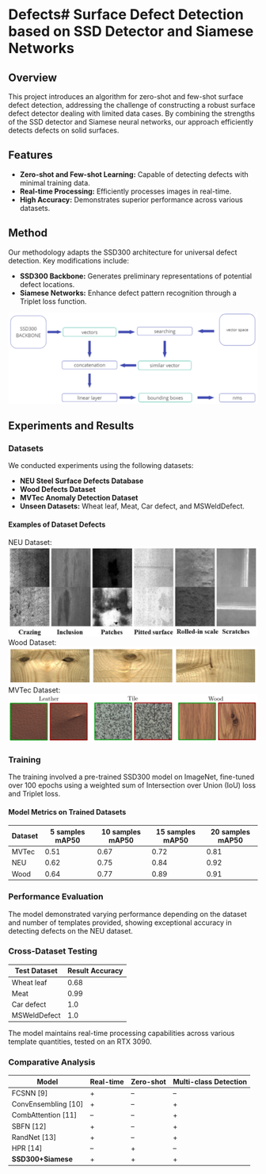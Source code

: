 # Defects# Surface Defect Detection based on SSD Detector and Siamese Networks

## Overview
This project introduces an algorithm for zero-shot and few-shot surface defect detection, addressing the challenge of constructing a robust surface defect detector dealing with limited data cases. By combining the strengths of the SSD detector and Siamese neural networks, our approach efficiently detects defects on solid surfaces. 

## Features
- **Zero-shot and Few-shot Learning:** Capable of detecting defects with minimal training data.
- **Real-time Processing:** Efficiently processes images in real-time.
- **High Accuracy:** Demonstrates superior performance across various datasets.

## Method
Our methodology adapts the SSD300 architecture for universal defect detection. Key modifications include:
- **SSD300 Backbone:** Generates preliminary representations of potential defect locations.
- **Siamese Networks:** Enhance defect pattern recognition through a Triplet loss function.

![SSD300 + Siamese Networks for Defect Detection](data/img/ssd_siamese.png)

## Experiments and Results

### Datasets
We conducted experiments using the following datasets:
- **NEU Steel Surface Defects Database**
- **Wood Defects Dataset**
- **MVTec Anomaly Detection Dataset**
- **Unseen Datasets:** Wheat leaf, Meat, Car defect, and MSWeldDefect.

#### Examples of Dataset Defects
NEU Dataset:
![NEU Dataset Defects](data/img/neu_det.png)
Wood Dataset:
![Wood Defects Dataset Defects](data/img/wood.png)
MVTec Dataset:
![MVTec Dataset Defects](data/img/mvtec.png)

### Training
The training involved a pre-trained SSD300 model on ImageNet, fine-tuned over 100 epochs using a weighted sum of Intersection over Union (IoU) loss and Triplet loss.

#### Model Metrics on Trained Datasets
| Dataset | 5 samples mAP50 | 10 samples mAP50 | 15 samples mAP50 | 20 samples mAP50 |
|---------|-----------------|------------------|------------------|------------------|
| MVTec   | 0.51            | 0.67             | 0.72             | 0.81             |
| NEU     | 0.62            | 0.75             | 0.84             | 0.92             |
| Wood    | 0.64            | 0.77             | 0.89             | 0.91             |

### Performance Evaluation
The model demonstrated varying performance depending on the dataset and number of templates provided, showing exceptional accuracy in detecting defects on the NEU dataset.

### Cross-Dataset Testing
| Test Dataset | Result Accuracy |
|--------------|-----------------|
| Wheat leaf   | 0.68            |
| Meat         | 0.99            |
| Car defect   | 1.0             |
| MSWeldDefect | 1.0             |

The model maintains real-time processing capabilities across various template quantities, tested on an RTX 3090.

### Comparative Analysis
| Model          | Real-time | Zero-shot | Multi-class Detection |
|----------------|-----------|-----------|-----------------------|
| FCSNN [9]      | +         | –         | –                     |
| ConvEnsembling [10] | +   | –         | +                     |
| CombAttention [11] | –     | –         | +                     |
| SBFN [12]      | +         | –         | +                     |
| RandNet [13]   | +         | –         | +                     |
| HPR [14]       | –         | +         | –                     |
| **SSD300+Siamese** | +     | +         | +                     |
